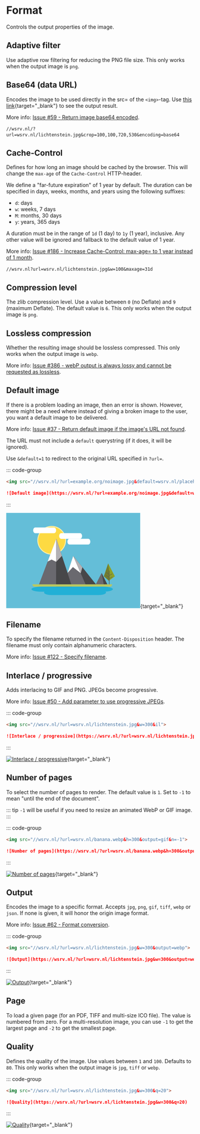 # Format

Controls the output properties of the image.

## Adaptive filter <Badge type="info" text="&af" />

Use adaptive row filtering for reducing the PNG file size. This only works when the output image is `png`.

## Base64 (data URL) <Badge type="info" text="&encoding=base64" />

Encodes the image to be used directly in the src= of the `<img>`-tag.
Use [this link](/?url=wsrv.nl/lichtenstein.jpg&crop=100,100,720,530&encoding=base64){target="_blank"} to see the output result.

More info: [Issue #59 - Return image base64 encoded](https://github.com/weserv/images/issues/59).

```
//wsrv.nl/?url=wsrv.nl/lichtenstein.jpg&crop=100,100,720,530&encoding=base64
```

## Cache-Control <Badge type="info" text="&maxage=" />

Defines for how long an image should be cached by the browser. This will change the `max-age` of the
`Cache-Control` HTTP-header.

We define a "far-future expiration" of 1 year by default. The duration can be specified in days, weeks,
months, and years using the following suffixes:

- `d`: days
- `w`: weeks, 7 days
- `M`: months, 30 days
- `y`: years, 365 days

A duration must be in the range of `1d` (1 day) to `1y` (1 year), inclusive. Any other value will be ignored
and fallback to the default value of 1 year.

More info: [Issue #186 - Increase Cache-Control: max-age= to 1 year instead of 1 month](https://github.com/weserv/images/issues/186).

```
//wsrv.nl?url=wsrv.nl/lichtenstein.jpg&w=100&maxage=31d
```

## Compression level <Badge type="info" text="&l=" />

The zlib compression level. Use a value between `0` (no Deflate) and `9` (maximum Deflate). The default
value is `6`. This only works when the output image is `png`.

## Lossless compression <Badge type="info" text="&ll" />

Whether the resulting image should be lossless compressed. This only works when the output image is `webp`.

More info: [Issue #386 - webP output is always lossy and cannot be requested as lossless](https://github.com/weserv/images/issues/386).

## Default image <Badge type="info" text="&default=" />

If there is a problem loading an image, then an error is shown. However, there might be a need where
instead of giving a broken image to the user, you want a default image to be delivered.

More info: [Issue #37 - Return default image if the image's URL not found](https://github.com/weserv/images/issues/37).

The URL must not include a `default` querystring (if it does, it will be ignored).

Use `&default=1` to redirect to the original URL specified in `?url=`.

::: code-group

```html [HTML]
<img src="//wsrv.nl/?url=example.org/noimage.jpg&default=wsrv.nl/placeholder.svg">
```

```md [Markdown]
![Default image](https://wsrv.nl/?url=example.org/noimage.jpg&default=wsrv.nl/placeholder.svg)
```

:::

[![Default image](/placeholder.svg)](/?url=example.org/noimage.jpg&default=wsrv.nl/placeholder.svg){target="_blank"}

## Filename <Badge type="info" text="&filename=" />

To specify the filename returned in the `Content-Disposition` header. The filename must only contain
alphanumeric characters.

More info: [Issue #122 - Specify filename](https://github.com/weserv/images/issues/122).

## Interlace / progressive <Badge type="info" text="&il" />

Adds interlacing to GIF and PNG. JPEGs become progressive.

More info: [Issue #50 - Add parameter to use progressive JPEGs](https://github.com/weserv/images/issues/50).

::: code-group

```html [HTML]
<img src="//wsrv.nl/?url=wsrv.nl/lichtenstein.jpg&w=300&il">
```

```md [Markdown]
![Interlace / progressive](https://wsrv.nl/?url=wsrv.nl/lichtenstein.jpg&w=300&il)
```

:::

[![Interlace / progressive](/static/lichtenstein.jpg?w=300&il)](/?url=wsrv.nl/lichtenstein.jpg&w=300&il){target="_blank"}

## Number of pages <Badge type="info" text="&n=" />

To select the number of pages to render. The default value is `1`. Set to `-1` to mean "until the end of
the document".

::: tip
`-1` will be useful if you need to resize an animated WebP or GIF image.
:::

::: code-group

```html [HTML]
<img src="//wsrv.nl/?url=wsrv.nl/banana.webp&h=300&output=gif&n=-1">
```

```md [Markdown]
![Number of pages](https://wsrv.nl/?url=wsrv.nl/banana.webp&h=300&output=gif&n=-1)
```

:::

[![Number of pages](/static/banana.webp?h=300&output=gif&n=-1)](/?url=wsrv.nl/banana.webp&h=300&output=gif&n=-1){target="_blank"}

## Output <Badge type="info" text="&output=" />

Encodes the image to a specific format. Accepts `jpg`, `png`, `gif`, `tiff`, `webp` or `json`. If none is
given, it will honor the origin image format.

More info: [Issue #62 - Format conversion](https://github.com/weserv/images/issues/62).

::: code-group

```html [HTML]
<img src="//wsrv.nl/?url=wsrv.nl/lichtenstein.jpg&w=300&output=webp">
```

```md [Markdown]
![Output](https://wsrv.nl/?url=wsrv.nl/lichtenstein.jpg&w=300&output=webp)
```

:::

[![Output](/static/lichtenstein.jpg?w=300&output=webp)](/?url=wsrv.nl/lichtenstein.jpg&w=300&output=webp){target="_blank"}

## Page <Badge type="info" text="&page=" />

To load a given page (for an PDF, TIFF and multi-size ICO file). The value is numbered from zero. For a
multi-resolution image, you can use `-1` to get the largest page and `-2` to get the smallest page.

## Quality <Badge type="info" text="&q=" />

Defines the quality of the image. Use values between `1` and `100`. Defaults to `80`. This only works
when the output image is `jpg`, `tiff` or `webp`.

::: code-group

```html [HTML]
<img src="//wsrv.nl/?url=wsrv.nl/lichtenstein.jpg&w=300&q=20">
```

```md [Markdown]
![Quality](https://wsrv.nl/?url=wsrv.nl/lichtenstein.jpg&w=300&q=20)
```

:::

[![Quality](/static/lichtenstein.jpg?w=300&q=20)](/?url=wsrv.nl/lichtenstein.jpg&w=300&q=20){target="_blank"}
